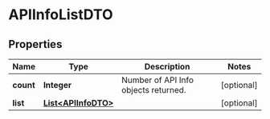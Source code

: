 

# APIInfoListDTO

## Properties

Name | Type | Description | Notes
------------ | ------------- | ------------- | -------------
**count** | **Integer** | Number of API Info objects returned.  |  [optional]
**list** | [**List&lt;APIInfoDTO&gt;**](APIInfoDTO.md) |  |  [optional]



